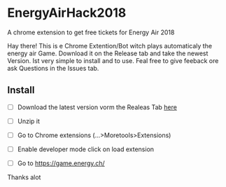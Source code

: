 # EnergyAirHack2018
 A chrome extension to get free tickets for Energy Air 2018


Hay there!
This is e Chrome Extention/Bot witch plays automaticaly the energy air Game. Download it on the Release tab and take the newest Version. Ist very simple to install and to use. Feal free to give feeback ore ask Questions in the Issues tab. 

## Install

* [ ] Download the latest version vorm the Realeas Tab [here](https://github.com/theLeroy/EnergyAirHack2018/releases)
* [ ] Unzip it
* [ ] Go to Chrome extensions (...>Moretools>Extensions)
* [ ] Enable developer mode click on load extension
* [ ] Go to https://game.energy.ch/





Thanks alot
